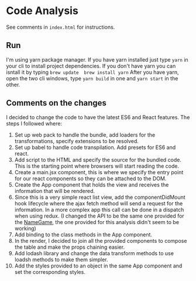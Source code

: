 # Code Analysis

See comments in `index.html` for instructions.

## Run
I'm using yarn package manager. If you have yarn installed just type `yarn` in your cli to install project dependencies.
If you don't have yarn you can isntall it by typing `brew update 
brew install yarn`
After you have yarn, open the two cli windows, type `yarn build` in one and `yarn start` in the other.

## Comments on the changes
I decided to change the code to have the latest ES6 and React features. The steps I followed where:

1. Set up web pack to handle the bundle, add loaders for the transformations, specify extensions to be resolved.
2. Set up babel to handle code transpilation. Add presets for ES6 and react.
3. Add script to the HTML and specify the source for the bundled code. This is the starting point where browsers will start reading the code.
4. Create a main.jsx component, this is where we specify the entry point for our react components so they can be attached to the DOM.
5. Create the App component that holds the view and receives the information that will be rendered. 
6. Since this is a very simple react list view, add the componentDidMount hook lifecycle where the ajax fetch method will send a request for the information. In a more complex app this call can be done in a dispatch when using redux. (I changed the API to be the same one provided for the [NameGame](https://github.com/lolakiller/TheNameGame), the one provided for this analysis didn't seem to be working)
7. Add binding to the class methods in the App component.
8. In the render, I decided to join all the provided components to compose the table and make the props chaining easier.
9. Add lodash library and change the data transform methods to use loadsh methods to make them simpler. 
10. Add the styles provided to an object in the same App component and set the corresponding styles. 
